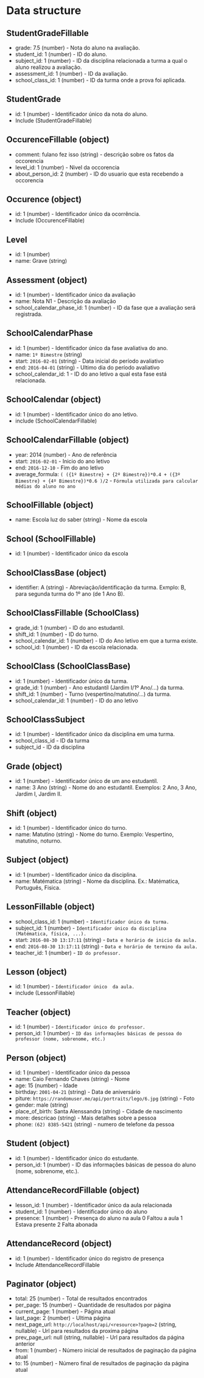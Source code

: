 # Data structure

## StudentGradeFillable

+ grade: 7.5 (number) - Nota do aluno na avaliação.
+ student_id: 1 (number) - ID do aluno.
+ subject_id: 1 (number) - ID da disciplina relacionada a turma a qual o aluno realizou a avaliação.
+ assessment_id: 1 (number) - ID da avaliação.
+ school_class_id: 1 (number) - ID da turma onde a prova foi aplicada.

## StudentGrade

+ id: 1 (number) - Identificador único da nota do aluno.
+ Include (StudentGradeFillable)

## OccurenceFillable (object)

+ comment: fulano fez isso (string) - descrição sobre os fatos da occorencia
+ level_id: 1 (number) - Nivel da occorencia
+ about_person_id: 2 (number) - ID do usuario que esta recebendo a occorencia

## Occurence (object)

+ id: 1 (number) - Identificador único da ocorrência.
+ Include (OccurenceFillable)

## Level 

+ id: 1 (number)
+ name: Grave (string)

## Assessment (object)

+ id: 1 (number) - Identificador único da avaliação
+ name: Nota N1 - Descrição da avaliação
+ school_calendar_phase_id: 1 (number) - ID da fase que a avaliação será registrada.

## SchoolCalendarPhase

+ id: 1 (number) - Identificador único da fase avaliativa do ano.
+ name: `1º Bimestre` (string)
+ start: `2016-02-01` (string) - Data inicial do período avaliativo
+ end: `2016-04-01` (string) - Ultimo dia do período avaliativo
+ school_calendar_id: 1 - ID do ano letivo a qual esta fase está relacionada.

## SchoolCalendar (object)

+ id: 1 (number) - Identificador único do ano letivo.
+ include (SchoolCalendarFillable)

## SchoolCalendarFillable (object)

+ year: 2014 (number) - Ano de referência
+ start: `2016-02-01` - Inicio do ano letivo
+ end: `2016-12-10` - Fim do ano letivo
+ average_formula: `( ({1º Bimestre} + {2º Bimestre})*0.4 + ({3º Bimestre} + {4º Bimestre})*0.6 )/2` - `Fórmula utilizada para calcular médias do aluno no ano` 

## SchoolFillable (object)

+ name: Escola luz do saber (string) - Nome da escola

## School (SchoolFillable)

+ id: 1 (number) - Identificador único da escola

## SchoolClassBase (object)

+ identifier: A (string) - Abreviação/identificação da turma. Exmplo: B, para segunda turma do 1º ano (de 1 Ano B).

## SchoolClassFillable (SchoolClass)

+ grade_id: 1 (number) - ID do ano estudantíl.
+ shift_id: 1 (number) - ID do turno.
+ school_calendar_id: 1 (number) - ID do Ano letivo em que a turma existe.
+ school_id: 1 (number) - ID da escola relacionada.

## SchoolClass (SchoolClassBase)

+ id: 1 (number) - Identificador único da turma.
+ grade_id: 1 (number) - Ano estudantíl (Jardim I/1º Ano/...) da turma.
+ shift_id: 1 (number) - Turno (vespertino/matutino/...) da turma.
+ school_calendar_id: 1 (number) - ID do ano letivo

## SchoolClassSubject

+ id: 1 (number) - Identificador único da disciplina em uma turma.
+ school_class_id - ID da turma
+ subject_id - ID da disciplina

## Grade (object)

+ id: 1 (number) - Identificador único de um ano estudantíl. 
+ name: 3 Ano (string) - Nome do ano estudantíl. Exemplos: 2 Ano, 3 Ano, Jardim I, Jardim II.

## Shift (object)

+ id: 1 (number) - Identificador único do turno.
+ name: Matutino (string) - Nome do turno. Exemplo: Vespertino, matutino, noturno.


## Subject (object)

+ id: 1 (number) - Identificador único da disciplina.
+ name: Matématica  (string) - Nome da disciplina. Ex.: Matématica, Português, Fisica.

## LessonFillable (object)

+ school_class_id: 1 (number) - `Identificador único da turma.`
+ subject_id: 1 (number) - `Identificador único da disciplina (Matématica, física, ...).`
+ start: `2016-08-30 13:17:11` (string) - `Data e horário de inicio da aula.`
+ end: `2016-08-30 13:17:11` (string) - `Data e horário de termino da aula.`
+ teacher_id: 1 (number) - `ID do professor.`

## Lesson (object)

+ id: 1 (number) - `Identificador único  da aula.`
+ include (LessonFillable)

## Teacher (object)

+ id: 1 (number) - `Identificador único do professor.`
+ person_id: 1 (number) - `ID das informações básicas de pessoa do professor (nome, sobrenome, etc.)`

## Person (object)

+ id: 1 (number) - Identificador único da pessoa
+ name: Caio Fernando Chaves (string) - Nome
+ age: 15 (number) - Idade
+ birthday: `2001-04-21` (string) - Data de aniversário
+ piture: `https://randomuser.me/api/portraits/lego/6.jpg` (string) - Foto
+ gender: male (string)
+ place_of_birth: Santa Alenssandra (string) - Cidade de nascimento
+ more: descricao (string) - Mais detalhes sobre a pessoa
+ phone: `(62) 8385-5421` (string) - numero de telefone da pessoa

## Student (object)

+ id: 1 (number) - Identificador único do estudante.
+ person_id: 1 (number) - ID das informações básicas de pessoa do aluno (nome, sobrenome, etc.).

## AttendanceRecordFillable (object)

+ lesson_id: 1 (number) - Identificador único da aula relacionada
+ student_id: 1 (number) - Identificador único do aluno
+ presence: 1 (number) - Presença do aluno na aula
                         0 Faltou a aula
                         1 Estava presente
                         2 Falta abonada

## AttendanceRecord (object)

+ id: 1 (number) - Identificador único do registro de presença
+ Include AttendanceRecordFillable

## Paginator (object)

+ total: 25 (number) - Total de resultados encontrados
+ per_page: 15 (number) - Quantidade de resultados por página
+ current_page: 1 (number) - Página atual
+ last_page: 2 (number) - Ultima página
+ next_page_url: `http://localhost/api/<resource>?page=2` (string, nullable) - Url para resultados da proxima página
+ prev_page_url: null (string, nullable) - Url para resultados da página anterior
+ from: 1 (number) - Número inicial de resultados de paginação da página atual
+ to: 15 (number) - Número final de resultados de paginação da página atual